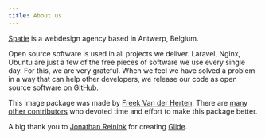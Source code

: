 ```yaml
---
title: About us
---
```


[Spatie](https://spatie.be) is a webdesign agency based in Antwerp, Belgium.

Open source software is used in all projects we deliver. Laravel, Nginx, Ubuntu are just a few of the free pieces of software we use every single day. For this, we are very grateful. 
When we feel we have solved a problem in a way that can help other developers, we release our code as open source software [on GitHub](https://spatie.be/opensource).

This image package was made by [Freek Van der Herten](https://twitter.com/freekmurze). There are [many other contributors](https://github.com/spatie/image/graphs/contributors) who devoted time and effort to make this package better.

A big thank you to [Jonathan Reinink](https://twitter.com/reinink) for creating [Glide](http://glide.thephpleague.com).

